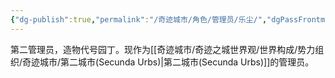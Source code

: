 ```yaml
---
{"dg-publish":true,"permalink":"/奇迹城市/角色/管理员/乐尘/","dgPassFrontmatter":true}
---
```


第二管理员，造物代号园丁。现作为[[奇迹城市/奇迹之城世界观/世界构成/势力组织/奇迹城市/第二城市(Secunda Urbs)\|第二城市(Secunda Urbs)]]的管理员。